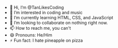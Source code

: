 - 👋 Hi, I’m @TanLikesCoding
- 👀 I’m interested in coding and music
- 🌱 I’m currently learning HTML, CSS, and JavaScript
- 💞️ I’m looking to collaborate on nothing right now.
- 📫 How to reach me, you can't
- 😄 Pronouns: He/Him
- ⚡ Fun fact: I hate pineapple on pizza

<!---
TanLikesCoding/TanLikesCoding is a ✨ special ✨ repository because its `README.md` (this file) appears on your GitHub profile.
You can click the Preview link to take a look at your changes.
--->
